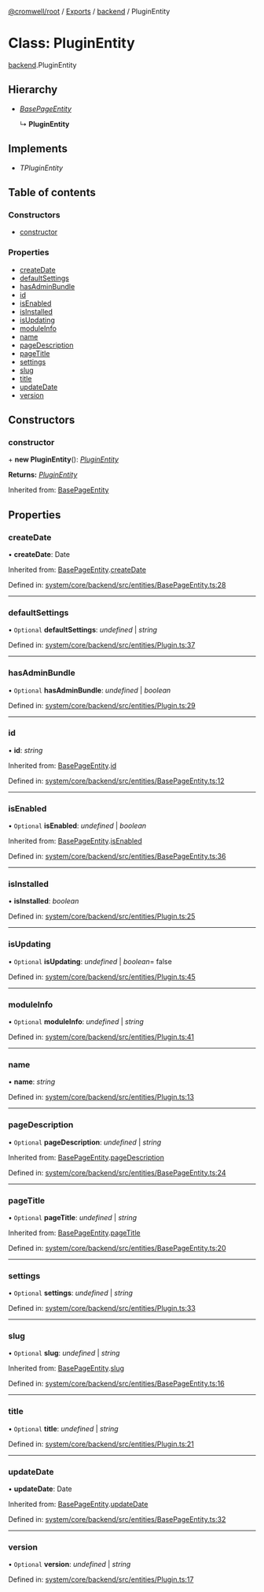 [@cromwell/root](../README.md) / [Exports](../modules.md) / [backend](../modules/backend.md) / PluginEntity

# Class: PluginEntity

[backend](../modules/backend.md).PluginEntity

## Hierarchy

* [*BasePageEntity*](backend.basepageentity.md)

  ↳ **PluginEntity**

## Implements

* *TPluginEntity*

## Table of contents

### Constructors

- [constructor](backend.pluginentity.md#constructor)

### Properties

- [createDate](backend.pluginentity.md#createdate)
- [defaultSettings](backend.pluginentity.md#defaultsettings)
- [hasAdminBundle](backend.pluginentity.md#hasadminbundle)
- [id](backend.pluginentity.md#id)
- [isEnabled](backend.pluginentity.md#isenabled)
- [isInstalled](backend.pluginentity.md#isinstalled)
- [isUpdating](backend.pluginentity.md#isupdating)
- [moduleInfo](backend.pluginentity.md#moduleinfo)
- [name](backend.pluginentity.md#name)
- [pageDescription](backend.pluginentity.md#pagedescription)
- [pageTitle](backend.pluginentity.md#pagetitle)
- [settings](backend.pluginentity.md#settings)
- [slug](backend.pluginentity.md#slug)
- [title](backend.pluginentity.md#title)
- [updateDate](backend.pluginentity.md#updatedate)
- [version](backend.pluginentity.md#version)

## Constructors

### constructor

\+ **new PluginEntity**(): [*PluginEntity*](backend.pluginentity.md)

**Returns:** [*PluginEntity*](backend.pluginentity.md)

Inherited from: [BasePageEntity](backend.basepageentity.md)

## Properties

### createDate

• **createDate**: Date

Inherited from: [BasePageEntity](backend.basepageentity.md).[createDate](backend.basepageentity.md#createdate)

Defined in: [system/core/backend/src/entities/BasePageEntity.ts:28](https://github.com/CromwellCMS/Cromwell/blob/b0001b2/system/core/backend/src/entities/BasePageEntity.ts#L28)

___

### defaultSettings

• `Optional` **defaultSettings**: *undefined* \| *string*

Defined in: [system/core/backend/src/entities/Plugin.ts:37](https://github.com/CromwellCMS/Cromwell/blob/b0001b2/system/core/backend/src/entities/Plugin.ts#L37)

___

### hasAdminBundle

• `Optional` **hasAdminBundle**: *undefined* \| *boolean*

Defined in: [system/core/backend/src/entities/Plugin.ts:29](https://github.com/CromwellCMS/Cromwell/blob/b0001b2/system/core/backend/src/entities/Plugin.ts#L29)

___

### id

• **id**: *string*

Inherited from: [BasePageEntity](backend.basepageentity.md).[id](backend.basepageentity.md#id)

Defined in: [system/core/backend/src/entities/BasePageEntity.ts:12](https://github.com/CromwellCMS/Cromwell/blob/b0001b2/system/core/backend/src/entities/BasePageEntity.ts#L12)

___

### isEnabled

• `Optional` **isEnabled**: *undefined* \| *boolean*

Inherited from: [BasePageEntity](backend.basepageentity.md).[isEnabled](backend.basepageentity.md#isenabled)

Defined in: [system/core/backend/src/entities/BasePageEntity.ts:36](https://github.com/CromwellCMS/Cromwell/blob/b0001b2/system/core/backend/src/entities/BasePageEntity.ts#L36)

___

### isInstalled

• **isInstalled**: *boolean*

Defined in: [system/core/backend/src/entities/Plugin.ts:25](https://github.com/CromwellCMS/Cromwell/blob/b0001b2/system/core/backend/src/entities/Plugin.ts#L25)

___

### isUpdating

• `Optional` **isUpdating**: *undefined* \| *boolean*= false

Defined in: [system/core/backend/src/entities/Plugin.ts:45](https://github.com/CromwellCMS/Cromwell/blob/b0001b2/system/core/backend/src/entities/Plugin.ts#L45)

___

### moduleInfo

• `Optional` **moduleInfo**: *undefined* \| *string*

Defined in: [system/core/backend/src/entities/Plugin.ts:41](https://github.com/CromwellCMS/Cromwell/blob/b0001b2/system/core/backend/src/entities/Plugin.ts#L41)

___

### name

• **name**: *string*

Defined in: [system/core/backend/src/entities/Plugin.ts:13](https://github.com/CromwellCMS/Cromwell/blob/b0001b2/system/core/backend/src/entities/Plugin.ts#L13)

___

### pageDescription

• `Optional` **pageDescription**: *undefined* \| *string*

Inherited from: [BasePageEntity](backend.basepageentity.md).[pageDescription](backend.basepageentity.md#pagedescription)

Defined in: [system/core/backend/src/entities/BasePageEntity.ts:24](https://github.com/CromwellCMS/Cromwell/blob/b0001b2/system/core/backend/src/entities/BasePageEntity.ts#L24)

___

### pageTitle

• `Optional` **pageTitle**: *undefined* \| *string*

Inherited from: [BasePageEntity](backend.basepageentity.md).[pageTitle](backend.basepageentity.md#pagetitle)

Defined in: [system/core/backend/src/entities/BasePageEntity.ts:20](https://github.com/CromwellCMS/Cromwell/blob/b0001b2/system/core/backend/src/entities/BasePageEntity.ts#L20)

___

### settings

• `Optional` **settings**: *undefined* \| *string*

Defined in: [system/core/backend/src/entities/Plugin.ts:33](https://github.com/CromwellCMS/Cromwell/blob/b0001b2/system/core/backend/src/entities/Plugin.ts#L33)

___

### slug

• `Optional` **slug**: *undefined* \| *string*

Inherited from: [BasePageEntity](backend.basepageentity.md).[slug](backend.basepageentity.md#slug)

Defined in: [system/core/backend/src/entities/BasePageEntity.ts:16](https://github.com/CromwellCMS/Cromwell/blob/b0001b2/system/core/backend/src/entities/BasePageEntity.ts#L16)

___

### title

• `Optional` **title**: *undefined* \| *string*

Defined in: [system/core/backend/src/entities/Plugin.ts:21](https://github.com/CromwellCMS/Cromwell/blob/b0001b2/system/core/backend/src/entities/Plugin.ts#L21)

___

### updateDate

• **updateDate**: Date

Inherited from: [BasePageEntity](backend.basepageentity.md).[updateDate](backend.basepageentity.md#updatedate)

Defined in: [system/core/backend/src/entities/BasePageEntity.ts:32](https://github.com/CromwellCMS/Cromwell/blob/b0001b2/system/core/backend/src/entities/BasePageEntity.ts#L32)

___

### version

• `Optional` **version**: *undefined* \| *string*

Defined in: [system/core/backend/src/entities/Plugin.ts:17](https://github.com/CromwellCMS/Cromwell/blob/b0001b2/system/core/backend/src/entities/Plugin.ts#L17)
